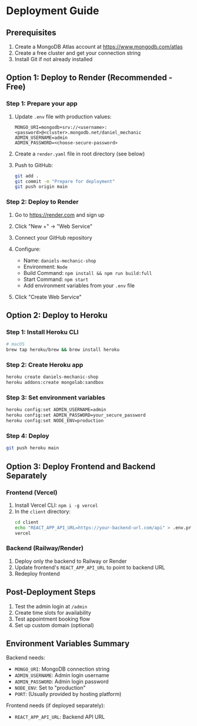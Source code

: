 # Deployment Guide

## Prerequisites
1. Create a MongoDB Atlas account at https://www.mongodb.com/atlas
2. Create a free cluster and get your connection string
3. Install Git if not already installed

## Option 1: Deploy to Render (Recommended - Free)

### Step 1: Prepare your app
1. Update `.env` file with production values:
   ```
   MONGO_URI=mongodb+srv://<username>:<password>@<cluster>.mongodb.net/daniel_mechanic
   ADMIN_USERNAME=admin
   ADMIN_PASSWORD=<choose-secure-password>
   ```

2. Create a `render.yaml` file in root directory (see below)

3. Push to GitHub:
   ```bash
   git add .
   git commit -m "Prepare for deployment"
   git push origin main
   ```

### Step 2: Deploy to Render
1. Go to https://render.com and sign up
2. Click "New +" → "Web Service"
3. Connect your GitHub repository
4. Configure:
   - Name: `daniels-mechanic-shop`
   - Environment: `Node`
   - Build Command: `npm install && npm run build:full`
   - Start Command: `npm start`
   - Add environment variables from your `.env` file

5. Click "Create Web Service"

## Option 2: Deploy to Heroku

### Step 1: Install Heroku CLI
```bash
# macOS
brew tap heroku/brew && brew install heroku
```

### Step 2: Create Heroku app
```bash
heroku create daniels-mechanic-shop
heroku addons:create mongolab:sandbox
```

### Step 3: Set environment variables
```bash
heroku config:set ADMIN_USERNAME=admin
heroku config:set ADMIN_PASSWORD=your_secure_password
heroku config:set NODE_ENV=production
```

### Step 4: Deploy
```bash
git push heroku main
```

## Option 3: Deploy Frontend and Backend Separately

### Frontend (Vercel)
1. Install Vercel CLI: `npm i -g vercel`
2. In the `client` directory:
   ```bash
   cd client
   echo "REACT_APP_API_URL=https://your-backend-url.com/api" > .env.production
   vercel
   ```

### Backend (Railway/Render)
1. Deploy only the backend to Railway or Render
2. Update frontend's `REACT_APP_API_URL` to point to backend URL
3. Redeploy frontend

## Post-Deployment Steps

1. Test the admin login at `/admin`
2. Create time slots for availability
3. Test appointment booking flow
4. Set up custom domain (optional)

## Environment Variables Summary

Backend needs:
- `MONGO_URI`: MongoDB connection string
- `ADMIN_USERNAME`: Admin login username
- `ADMIN_PASSWORD`: Admin login password
- `NODE_ENV`: Set to "production"
- `PORT`: (Usually provided by hosting platform)

Frontend needs (if deployed separately):
- `REACT_APP_API_URL`: Backend API URL